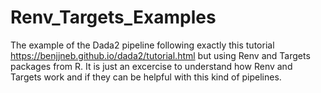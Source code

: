 # Renv_Targets_Examples
The example of the Dada2 pipeline following exactly this tutorial https://benjjneb.github.io/dada2/tutorial.html but using Renv and Targets packages from R.
It is just an excercise to understand how Renv and Targets work and if they can be helpful with this kind of pipelines.
